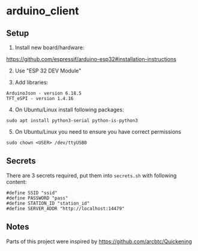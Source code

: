 # arduino_client

## Setup
1. Install new board/hardware:

https://github.com/espressif/arduino-esp32#installation-instructions

2. Use "ESP 32 DEV Module"

3. Add libraries:
```
ArduinoJson - version 6.18.5
TFT_eSPI - version 1.4.16
```

4. On Ubuntu/Linux install following packages:
```
sudo apt install python3-serial python-is-python3
```

5. On Ubuntu/Linux you need to ensure you have correct permissions
```
sudo chown <USER> /dev/ttyUSB0
```

## Secrets

There are 3 secrets required, put them into `secrets.sh` with following content:

```
#define SSID "ssid"
#define PASSWORD "pass"
#define STATION_ID "station_id"
#define SERVER_ADDR "http://localhost:14479"
```


## Notes
Parts of this project were inspired by https://github.com/arcbtc/Quickening